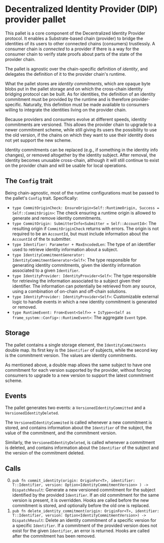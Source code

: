 # Decentralized Identity Provider (DIP) provider pallet

This pallet is a core component of the Decentralized Identity Provider protocol.
It enables a Substrate-based chain (provider) to bridge the identities of its users to other connected chains (consumers) trustlessly.
A consumer chain is *connected* to a provider if there is a way for the consumer chain to verify state proofs about parts of the state of the provider chain.

The pallet is agnostic over the chain-specific definition of *identity*, and delegates the definition of it to the provider chain's runtime.

What the pallet stores are *identity commitments*, which are opaque byte blobs put in the pallet storage and on which the cross-chain identity bridging protocol can be built.
As for identities, the definition of an identity commitment must be provided by the runtime and is therefore provider-specific.
Naturally, this definition must be made available to consumers willing to integrate the identities living on the provider chain.

Because providers and consumers evolve at different speeds, identity commitments are versioned.
This allows the provider chain to upgrade to a newer commitment scheme, while still giving its users the possibility to use the old version, if the chains on which they want to use their identity does not yet support the new scheme.

Identity commitments can be replaced (e.g., if something in the identity info changes), or removed altogether by the identity subject.
After removal, the identity becomes unusable cross-chain, although it will still continue to exist on the provider chain and will be usable for local operations.

## The `Config` trait

Being chain-agnostic, most of the runtime configurations must be passed to the pallet's `Config` trait. Specifically:

* `type CommitOriginCheck: EnsureOrigin<Self::RuntimeOrigin, Success = Self::CommitOrigin>`: The check ensuring a runtime origin is allowed to generate and remove identity commitments.
* `type CommitOrigin: SubmitterInfo<Submitter = Self::AccountId>`: The resulting origin if `CommitOriginCheck` returns with errors. The origin is not required to be an `AccountId`, but must include information about the `AccountId` of the tx submitter.
* `type Identifier: Parameter + MaxEncodedLen`: The type of an identifier used to retrieve identity information about a subject.
* `type IdentityCommitmentGenerator: IdentityCommitmentGenerator<Self>`: The type responsible for generating identity commitments, given the identity information associated to a given `Identifier`.
* `type IdentityProvider: IdentityProvider<Self>`: The type responsible for retrieving the information associated to a subject given their identifier. The information can potentially be retrieved from any source, using a combination of on-chain and off-chain solutions.
* `type IdentityProvider: IdentityProvider<Self>`: Customizable external logic to handle events in which a new identity commitment is generated or removed.
* `type RuntimeEvent: From<Event<Self>> + IsType<<Self as frame_system::Config>::RuntimeEvent>`: The aggregate `Event` type.

## Storage

The pallet contains a single storage element, the `IdentityCommitments` double map.
Its first key is the `Identifier` of subjects, while the second key is the commitment version.
The values are identity commitments.

As mentioned above, a double map allows the same subject to have one commitment for each version supported by the provider, without forcing consumers to upgrade to a new version to support the latest commitment scheme.

## Events

The pallet generates two events: a `VersionedIdentityCommitted` and a `VersionedIdentityDeleted`.

The `VersionedIdentityCommited` is called whenever a new commitment is stored, and contains information about the `Identifier` of the subject, the value of the commitment, and the commitment version.

Similarly, the `VersionedIdentityDeleted`, is called whenever a commitment is deleted, and contains information about the `Identifier` of the subject and the version of the commitment deleted.

## Calls

0. `pub fn commit_identity(origin: OriginFor<T>, identifier: T::Identifier, version: Option<IdentityCommitmentVersion> ) -> DispatchResult`: Generate a new versioned commitment for the subject identified by the provided `Identifier`. If an old commitment for the same version is present, it is overridden. Hooks are called before the new commitment is stored, and optionally before the old one is replaced.
1. `pub fn delete_identity_commitment(origin: OriginFor<T>, identifier: T::Identifier, version: Option<IdentityCommitmentVersion>) -> DispatchResult`: Delete an identity commitment of a specific version for a specific `Identifier`. If a commitment of the provided version does not exist for the given `Identifier`, an error is returned. Hooks are called after the commitment has been removed.
